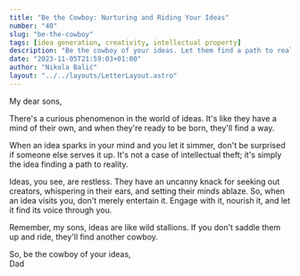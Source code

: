 ```yaml
---
title: "Be the Cowboy: Nurturing and Riding Your Ideas"
number: "40"
slug: "be-the-cowboy"
tags: [idea generation, creativity, intellectual property]
description: "Be the cowboy of your ideas. Let them find a path to reality. Engage, nourish, and let them find their voice through you. Ideas are like wild stallions. Ride them or they'll find another cowboy."
date: "2023-11-05T21:59:03+01:00"
author: "Nikola Balić"
layout: "../../layouts/LetterLayout.astro"
---
```

My dear sons,

There's a curious phenomenon in the world of ideas. It's like they have a mind of their own, and when they're ready to be born, they'll find a way.

When an idea sparks in your mind and you let it simmer, don't be surprised if someone else serves it up. It's not a case of intellectual theft; it's simply the idea finding a path to reality.

Ideas, you see, are restless. They have an uncanny knack for seeking out creators, whispering in their ears, and setting their minds ablaze. So, when an idea visits you, don't merely entertain it. Engage with it, nourish it, and let it find its voice through you.

Remember, my sons, ideas are like wild stallions. If you don't saddle them up and ride, they'll find another cowboy.

So, be the cowboy of your ideas,\
Dad